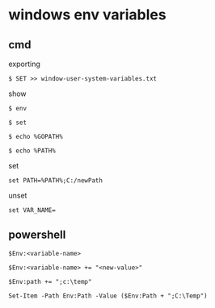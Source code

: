 # windows env variables

## cmd

exporting

```
$ SET >> window-user-system-variables.txt
```

show

```
$ env

$ set

$ echo %GOPATH%

$ echo %PATH%
```

set

```
set PATH=%PATH%;C:/newPath
```

unset

```
set VAR_NAME=
```

## powershell

```
$Env:<variable-name>
```

```
$Env:<variable-name> += "<new-value>"

$Env:path += ";c:\temp"

Set-Item -Path Env:Path -Value ($Env:Path + ";C:\Temp")
```
